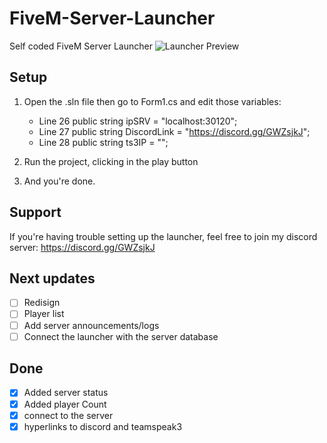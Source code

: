 # FiveM-Server-Launcher


Self coded FiveM Server Launcher
![Launcher Preview](https://i.imgur.com/J0DMKyy.jpg)


## Setup
1. Open the .sln file then go to Form1.cs and edit those variables: 
      - Line 26 public string ipSRV = "localhost:30120";
      - Line 27 public string DiscordLink = "https://discord.gg/GWZsjkJ";
      - Line 28 public string ts3IP = "";
    
2. Run the project, clicking in the play button

3. And you're done.

## Support
If you're having trouble setting up the launcher, feel free to join my discord server: https://discord.gg/GWZsjkJ


## Next updates

- [ ] Redisign
- [ ] Player list
- [ ] Add server announcements/logs
- [ ] Connect the launcher with the server database

## Done
- [x] Added server status
- [x] Added player Count
- [x] connect to the server
- [x] hyperlinks to discord and teamspeak3
